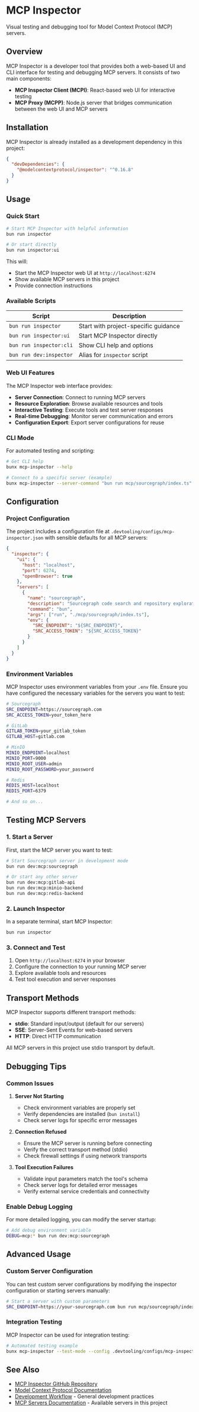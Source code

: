 # MCP Inspector

Visual testing and debugging tool for Model Context Protocol (MCP) servers.

## Overview

MCP Inspector is a developer tool that provides both a web-based UI and CLI
interface for testing and debugging MCP servers. It consists of two main
components:

- **MCP Inspector Client (MCPI)**: React-based web UI for interactive testing
- **MCP Proxy (MCPP)**: Node.js server that bridges communication between the
  web UI and MCP servers

## Installation

MCP Inspector is already installed as a development dependency in this project:

```json
{
  "devDependencies": {
    "@modelcontextprotocol/inspector": "^0.16.8"
  }
}
```

## Usage

### Quick Start

```bash
# Start MCP Inspector with helpful information
bun run inspector

# Or start directly
bun run inspector:ui
```

This will:

- Start the MCP Inspector web UI at `http://localhost:6274`
- Show available MCP servers in this project
- Provide connection instructions

### Available Scripts

| Script                  | Description                          |
| ----------------------- | ------------------------------------ |
| `bun run inspector`     | Start with project-specific guidance |
| `bun run inspector:ui`  | Start MCP Inspector directly         |
| `bun run inspector:cli` | Show CLI help and options            |
| `bun run dev:inspector` | Alias for `inspector` script         |

### Web UI Features

The MCP Inspector web interface provides:

- **Server Connection**: Connect to running MCP servers
- **Resource Exploration**: Browse available resources and tools
- **Interactive Testing**: Execute tools and test server responses
- **Real-time Debugging**: Monitor server communication and errors
- **Configuration Export**: Export server configurations for reuse

### CLI Mode

For automated testing and scripting:

```bash
# Get CLI help
bunx mcp-inspector --help

# Connect to a specific server (example)
bunx mcp-inspector --server-command "bun run mcp/sourcegraph/index.ts"
```

## Configuration

### Project Configuration

The project includes a configuration file at
`.devtooling/configs/mcp-inspector.json` with sensible defaults for all MCP
servers:

```json
{
  "inspector": {
    "ui": {
      "host": "localhost",
      "port": 6274,
      "openBrowser": true
    },
    "servers": [
      {
        "name": "sourcegraph",
        "description": "Sourcegraph code search and repository exploration",
        "command": "bun",
        "args": ["run", "./mcp/sourcegraph/index.ts"],
        "env": {
          "SRC_ENDPOINT": "${SRC_ENDPOINT}",
          "SRC_ACCESS_TOKEN": "${SRC_ACCESS_TOKEN}"
        }
      }
    ]
  }
}
```

### Environment Variables

MCP Inspector uses environment variables from your `.env` file. Ensure you have
configured the necessary variables for the servers you want to test:

```bash
# Sourcegraph
SRC_ENDPOINT=https://sourcegraph.com
SRC_ACCESS_TOKEN=your_token_here

# GitLab
GITLAB_TOKEN=your_gitlab_token
GITLAB_HOST=gitlab.com

# MinIO
MINIO_ENDPOINT=localhost
MINIO_PORT=9000
MINIO_ROOT_USER=admin
MINIO_ROOT_PASSWORD=your_password

# Redis
REDIS_HOST=localhost
REDIS_PORT=6379

# And so on...
```

## Testing MCP Servers

### 1. Start a Server

First, start the MCP server you want to test:

```bash
# Start Sourcegraph server in development mode
bun run dev:mcp:sourcegraph

# Or start any other server
bun run dev:mcp:gitlab-api
bun run dev:mcp:minio-backend
bun run dev:mcp:redis-backend
```

### 2. Launch Inspector

In a separate terminal, start MCP Inspector:

```bash
bun run inspector
```

### 3. Connect and Test

1. Open `http://localhost:6274` in your browser
2. Configure the connection to your running MCP server
3. Explore available tools and resources
4. Test tool execution and server responses

## Transport Methods

MCP Inspector supports different transport methods:

- **stdio**: Standard input/output (default for our servers)
- **SSE**: Server-Sent Events for web-based servers
- **HTTP**: Direct HTTP communication

All MCP servers in this project use stdio transport by default.

## Debugging Tips

### Common Issues

1. **Server Not Starting**
   - Check environment variables are properly set
   - Verify dependencies are installed (`bun install`)
   - Check server logs for specific error messages

2. **Connection Refused**
   - Ensure the MCP server is running before connecting
   - Verify the correct transport method (stdio)
   - Check firewall settings if using network transports

3. **Tool Execution Failures**
   - Validate input parameters match the tool's schema
   - Check server logs for detailed error messages
   - Verify external service credentials and connectivity

### Enable Debug Logging

For more detailed logging, you can modify the server startup:

```bash
# Add debug environment variable
DEBUG=mcp:* bun run dev:mcp:sourcegraph
```

## Advanced Usage

### Custom Server Configuration

You can test custom server configurations by modifying the inspector
configuration or starting servers manually:

```bash
# Start a server with custom parameters
SRC_ENDPOINT=https://your-sourcegraph.com bun run mcp/sourcegraph/index.ts
```

### Integration Testing

MCP Inspector can be used for integration testing:

```bash
# Automated testing example
bunx mcp-inspector --test-mode --config .devtooling/configs/mcp-inspector.json
```

## See Also

- [MCP Inspector GitHub Repository](https://github.com/modelcontextprotocol/inspector)
- [Model Context Protocol Documentation](https://modelcontextprotocol.io/)
- [Development Workflow](./workflow/) - General development practices
- [MCP Servers Documentation](../mcp/) - Available servers in this project
